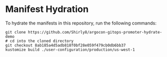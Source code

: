 # Manifest Hydration

To hydrate the manifests in this repository, run the following commands:

```shell
git clone https://github.com/Shirly8/argocon-gitops-promoter-hydrate-demo
# cd into the cloned directory
git checkout 8ab185a4d5adb818f0bf28e059f479cb0db6bb37
kustomize build ./user-configuration/production/us-west-1
```
